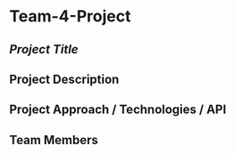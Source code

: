 # Team-4-Project

## *Project Title*
## Project Description
## Project Approach / Technologies / API
## Team Members
